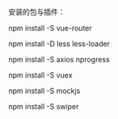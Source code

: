安装的包与插件：

npm install -S vue-router

npm install -D less less-loader


npm install -S axios nprogress

npm install -S vuex

npm install -S mockjs

npm install -S swiper

